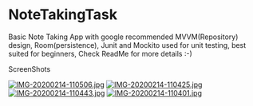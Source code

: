 # NoteTakingTask
Basic Note Taking App with google recommended MVVM(Repository) design, Room(persistence), Junit and Mockito used for unit testing, best suited for beginners, Check ReadMe for more details :-)

ScreenShots


[![IMG-20200214-110506.jpg](https://i.postimg.cc/CxPVYzRk/IMG-20200214-110506.jpg)](https://postimg.cc/0zw405dy)
[![IMG-20200214-110425.jpg](https://i.postimg.cc/J4pFHSRW/IMG-20200214-110425.jpg)](https://postimg.cc/2VBGPcqH)
[![IMG-20200214-110443.jpg](https://i.postimg.cc/MHd9Rj2Y/IMG-20200214-110443.jpg)](https://postimg.cc/D44Q30zW)
[![IMG-20200214-110401.jpg](https://i.postimg.cc/6p7M23Hd/IMG-20200214-110401.jpg)](https://postimg.cc/sMrYbVCX)
